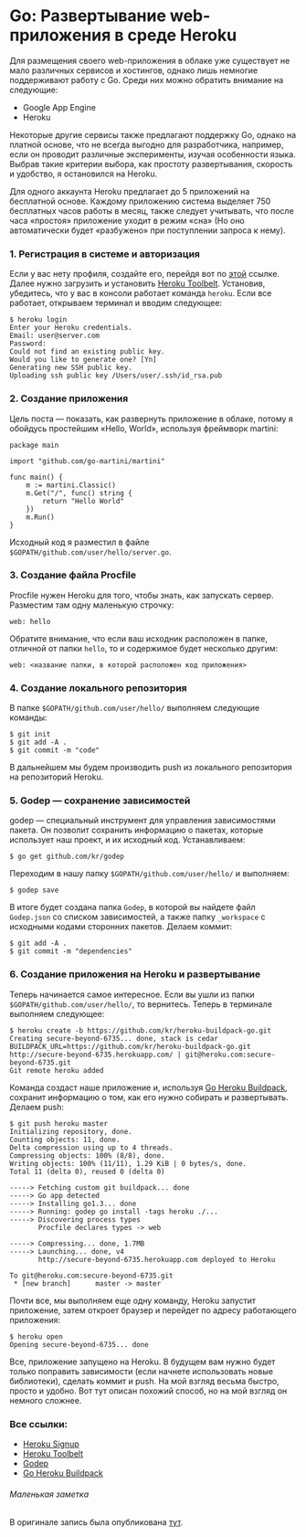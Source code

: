 Go: Развертывание web-приложения в среде Heroku
======

Для размещения своего web-приложения в облаке уже существует не мало различных сервисов и хостингов, однако лишь немногие поддерживают работу с Go. Среди них можно обратить внимание на следующие:

* Google App Engine
* Heroku

Некоторые другие сервисы также предлагают поддержку Go, однако на платной основе, что не всегда выгодно для разработчика, например, если он проводит различные эксперименты, изучая особенности языка. Выбрав такие критерии выбора, как простоту развертывания, скорость и удобство, я остановился на Heroku.

Для одного аккаунта Heroku предлагает до 5 приложений на бесплатной основе. Каждому приложению система выделяет 750 бесплатных часов работы в месяц, также следует учитывать, что после часа «простоя» приложение уходит в режим «сна» (Но оно автоматически будет «разбужено» при поступлении запроса к нему).

### 1. Регистрация в системе и авторизация

Если у вас нету профиля, создайте его, перейдя вот по [этой](https://id.heroku.com/signup) ссылке. Далее нужно загрузить и установить [Heroku Toolbelt](https://toolbelt.heroku.com/). Установив, убедитесь, что у вас в консоли работает команда `heroku`. Если все работает, открываем терминал и вводим следующее:
```
$ heroku login
Enter your Heroku credentials.
Email: user@server.com
Password:
Could not find an existing public key.
Would you like to generate one? [Yn]
Generating new SSH public key.
Uploading ssh public key /Users/user/.ssh/id_rsa.pub
```

### 2. Создание приложения

Цель поста — показать, как развернуть приложение в облаке, потому я обойдусь простейшим «Hello, World», используя фреймворк martini:
```
package main

import "github.com/go-martini/martini"

func main() {
    m := martini.Classic()
    m.Get("/", func() string {
        return "Hello World"
    })
    m.Run()
}
```

Исходный код я разместил в файле `$GOPATH/github.com/user/hello/server.go`. 

### 3. Создание файла Procfile

Procfile нужен Heroku для того, чтобы знать, как запускать сервер. Разместим там одну маленькую строчку:
```
web: hello
```
Обратите внимание, что если ваш исходник расположен в папке, отличной от папки `hello`, то и содержимое будет несколько другим:
```
web: <название папки, в которой расположен код приложения> 
```


### 4. Создание локального репозитория

В папке `$GOPATH/github.com/user/hello/` выполняем следующие команды:
```
$ git init
$ git add -A .
$ git commit -m "code"
```

В дальнейшем мы будем производить push из локального репозитория на репозиторий Heroku.

### 5. Godep — сохранение зависимостей

godep — специальный инструмент для управления зависимостями пакета. Он позволит сохранить информацию о пакетах, которые использует наш проект, и их исходный код.
Устанавливаем:
```
$ go get github.com/kr/godep
```
Переходим в нашу папку `$GOPATH/github.com/user/hello/` и выполняем:
```
$ godep save
```

В итоге будет создана папка `Godep`, в которой вы найдете файл `Godep.json` со списком зависимостей, а также папку `_workspace` с исходными кодами сторонних пакетов.
Делаем коммит:
```
$ git add -A .
$ git commit -m "dependencies"
```

### 6. Создание приложения на Heroku и развертывание

Теперь начинается самое интересное. Если вы ушли из папки `$GOPATH/github.com/user/hello/`, то вернитесь. Теперь в терминале выполняем следующее:
```
$ heroku create -b https://github.com/kr/heroku-buildpack-go.git
Creating secure-beyond-6735... done, stack is cedar
BUILDPACK_URL=https://github.com/kr/heroku-buildpack-go.git
http://secure-beyond-6735.herokuapp.com/ | git@heroku.com:secure-beyond-6735.git
Git remote heroku added
```
Команда создаст наше приложение и, используя [Go Heroku Buildpack](https://github.com/kr/heroku-buildpack-go), сохранит информацию о том, как его нужно собирать и развертывать.
Делаем push:
```
$ git push heroku master
Initializing repository, done.
Counting objects: 11, done.
Delta compression using up to 4 threads.
Compressing objects: 100% (8/8), done.
Writing objects: 100% (11/11), 1.29 KiB | 0 bytes/s, done.
Total 11 (delta 0), reused 0 (delta 0)

-----> Fetching custom git buildpack... done
-----> Go app detected
-----> Installing go1.3... done
-----> Running: godep go install -tags heroku ./...
-----> Discovering process types
       Procfile declares types -> web
 
-----> Compressing... done, 1.7MB
-----> Launching... done, v4
       http://secure-beyond-6735.herokuapp.com deployed to Heroku

To git@heroku.com:secure-beyond-6735.git
 * [new branch]      master -> master
```
Почти все, мы выполняем еще одну команду, Heroku запустит приложение, затем откроет браузер и перейдет по адресу работающего приложения:
```
$ heroku open
Opening secure-beyond-6735... done
```
Все, приложение запущено на Heroku. В будущем вам нужно будет только поправить зависимости (если начнете использовать новые библиотеки), сделать коммит и push. На мой взгляд весьма быстро, просто и удобно. Вот тут описан похожий способ, но на мой взгляд он немного сложнее. 

### Bсе ссылки:
* [Heroku Signup](https://id.heroku.com/signup)
* [Heroku Toolbelt](https://toolbelt.heroku.com/)
* [Godep](http://github.com/kr/godep)
* [Go Heroku Buildpack](https://github.com/kr/heroku-buildpack-go)

###### Маленькая заметка
В оригинале запись была опубликована [тут](http://habrahabr.ru/post/229799/).